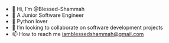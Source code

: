 - 👋 Hi, I’m @Blessed-Shammah
- 👀 A Junior Software Engineer
- 🌱 Python lover
- 💞️ I’m looking to collaborate on software development projects
- 📫 How to reach me iamblessedshammah@gmail.com

<!---
Blessed-Shammah/Blessed-Shammah is a ✨ special ✨ repository because its `README.md` (this file) appears on your GitHub profile.
You can click the Preview link to take a look at your changes.
--->
